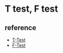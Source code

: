 # T test, F test 

## reference 

- [T-Test](https://datacookbook.kr/76)    
- [F-Test](https://datacookbook.kr/77)  
